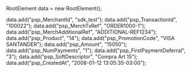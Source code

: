 RootElement data = new RootElement();

data.add("psp_MerchantId", "sdk_test");
data.add("psp_TransactionId", "100022");
data.add("psp_MerchTxRef", "ORDER1000-1");
data.add("psp_MerchAdditionalRef", "ADDITIONAL-REF1234");
data.add("psp_Product", "14");
data.add("psp_PromotionCode", "VISA SANTANDER");
data.add("psp_Amount", "15050");
data.add("psp_NumPayments", "1");
data.add("psp_FirstPaymentDeferral", "3");
data.add("psp_SoftDescriptor", "Compra Art 15");
data.add("psp_CreatedAt", "2008-01-12 13:05:35-03:00");
